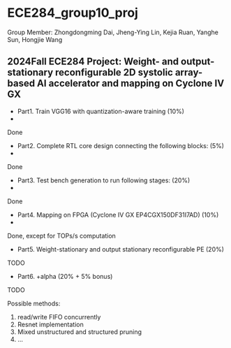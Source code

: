 # ECE284_group10_proj
Group Member:
Zhongdongming Dai, Jheng-Ying Lin, Kejia Ruan, Yanghe Sun, Hongjie Wang
## 2024Fall ECE284 Project: Weight- and output-stationary reconfigurable 2D systolic array-based AI accelerator and mapping on Cyclone IV GX

- Part1. Train VGG16 with quantization-aware training (10%)
- 
Done
- Part2. Complete RTL core design connecting the following blocks: (5%)
- 
Done
- Part3. Test bench generation to run following stages: (20%)
- 
Done
- Part4. Mapping on FPGA (Cyclone IV GX EP4CGX150DF31I7AD)  (10%)
- 
Done, except for TOPs/s computation 
- Part5. Weight-stationary and output stationary reconfigurable PE (20%)

TODO
- Part6. +alpha (20% + 5% bonus)

TODO

Possible methods:
1. read/write FIFO concurrently
2. Resnet implementation
3. Mixed unstructured and structured pruning
4. ...
